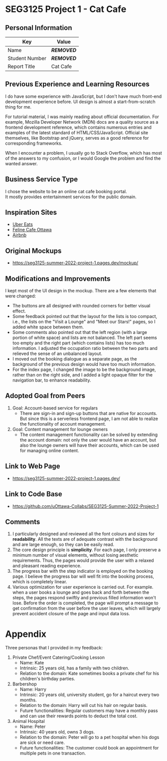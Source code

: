 
# SEG3125 Project 1 - Cat Cafe

## Personal Information

| Key            | Value         |
|----------------|---------------|
| Name           | ***REMOVED*** |
| Student Number | ***REMOVED***     |
| Report Title   | Cat Cafe      |

## Previous Experience and Learning Resources

I do have some experience with JavaScript, but I don't have much front-end development experience before. UI design is almost a start-from-scratch thing for me.

For tutorial material, I was mainly reading about official documentation. For example, Mozilla Developer Network (MDN)  docs are a quality source as a frontend development reference, which contains numerous entries and examples of the latest standard of HTML/CSS/JavaScript. Official site themselves, like Bootstrap and jQuery, serves as a good reference for corresponding frameworks.

When I encounter a problem, I usually go to Stack Overflow, which has most of the answers to my confusion, or I would  Google the problem and find the wanted answer.

## Business Service Type

I chose the website to be an online cat cafe booking portal.  
It mostly provides entertainment services for the public domain.

## Inspiration Sites

* [Uber Eats](https://www.ubereats.com/)
* [Feline Cafe Ottawa](https://felinecafeottawa.com/)
* [Airbnb](https://www.airbnb.ca/)

## Original Mockups

* https://seg3125-summer-2022-project-1.pages.dev/mockup/

## Modifications and Improvements

I kept most of the UI design in the mockup. There are a few elements that were changed:

* The buttons are all designed with rounded corners for better visual effect.
* Some feedback pointed out that the layout for the lists is too compact, i.e., the lists on the "Visit a Lounge" and "Meet our Stars!" pages, so I added white space between them.
* Some comments also pointed out that the left region (with a large portion of white space) and lists are not balanced. The left part seems too empty and the right part (which contains lists) has too much information. I adjusted the occupation ratio between the two parts and relieved the sense of an unbalanced layout.
* I moved out the booking dialogue as a separate page, as the background of the previous design would have too much information.
* For the index page, I changed the image to be the background image, rather than on the right side, and I added a light opaque filter for the navigation bar, to enhance readability.

## Adopted Goal from Peers

1. Goal: Account-based service for regulars
   * There are sign-in and sign-up buttons that are native for accounts. But since this is a serverless frontend page, I am not able to realize the functionality of account management.
2. Goal: Content management for lounge owners
   * The content management functionality can be solved by extending the account domain: not only the user would have an account, but also the lounge owners will have their accounts, which can be used for managing online content.

## Link to Web Page

* https://seg3125-summer-2022-project-1.pages.dev/

## Link to Code Base

* https://github.com/uOttawa-Collabs/SEG3125-Summer-2022-Project-1

## Comments

1. I particularly designed and reviewed all the font colours and sizes for **readability**. All the texts are of adequate contrast with the background and are large enough, so they can be easily read.
2. The core design principle is **simplicity**. For each page, I only preserve a minimum number of visual elements, without losing aesthetic requirements. Thus, the pages would provide the user with a relaxed and pleasant reading experience.
3. The progress bar with the step indicator is employed on the booking page. I believe the progress bar will well fit into the booking process, which is completely linear.
4. Various optimization for user experience is carried out. For example. when a user books a lounge and goes back and forth between the steps, the pages respond swiftly and previous filled information won't lose. Before the order is completed, the page will prompt a message to get confirmation from the user before the user leaves, which will largely prevent accident closure of the page and input data loss.

# Appendix

Three personas that I provided in my feedback:

1. Private Chef/Event Catering/Cooking Lesson
   * Name: Kate
   * Intrinsic: 25 years old, has a family with two children.
   * Relation to the domain: Kate sometimes books a private chef for his children's birthday parties.
2. Barbershop
   * Name: Harry
   * Intrinsic: 20 years old, university student, go for a haircut every two months.
   * Relation to the domain: Harry will cut his hair on regular basis.
   * Future functionalities: Regular customers may have a monthly pass and can use their rewards points to deduct the total cost.
3. Animal Hospital
   * Name: Peter
   * Intrinsic: 40 years old, owns 3 dogs.
   * Relation to the domain: Peter will go to a pet hospital when his dogs are sick or need care.
   * Future functionalities: The customer could book an appointment for multiple pets in one transaction.
